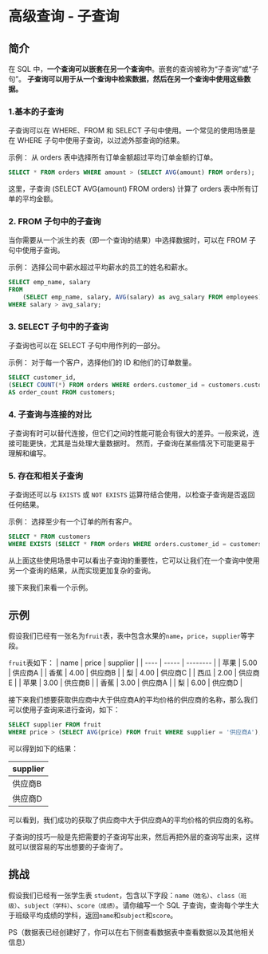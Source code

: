 # 高级查询 - 子查询

## 简介

在 SQL 中，**一个查询可以嵌套在另一个查询中**。嵌套的查询被称为“子查询”或“子句”。
**子查询可以用于从一个查询中检索数据，然后在另一个查询中使用这些数据。**

### 1.基本的子查询

子查询可以在 WHERE、FROM 和 SELECT 子句中使用。一个常见的使用场景是在 WHERE 子句中使用子查询，以过滤外部查询的结果。

示例： 从 orders 表中选择所有订单金额超过平均订单金额的订单。

```sql
SELECT * FROM orders WHERE amount > (SELECT AVG(amount) FROM orders);
```

这里，子查询 (SELECT AVG(amount) FROM orders) 计算了 orders 表中所有订单的平均金额。

### 2. FROM 子句中的子查询

当你需要从一个派生的表（即一个查询的结果）中选择数据时，可以在 FROM 子句中使用子查询。

示例： 选择公司中薪水超过平均薪水的员工的姓名和薪水。

```sql
SELECT emp_name, salary
FROM
    (SELECT emp_name, salary, AVG(salary) as avg_salary FROM employees) AS subquery
WHERE salary > avg_salary;
```

### 3. SELECT 子句中的子查询

子查询也可以在 SELECT 子句中用作列的一部分。

示例： 对于每一个客户，选择他们的 ID 和他们的订单数量。

```sql
SELECT customer_id,
(SELECT COUNT(*) FROM orders WHERE orders.customer_id = customers.customer_id)
AS order_count FROM customers;
```

### 4. 子查询与连接的对比

子查询有时可以替代连接，但它们之间的性能可能会有很大的差异。一般来说，连接可能更快，尤其是当处理大量数据时。
然而，子查询在某些情况下可能更易于理解和编写。

### 5. 存在和相关子查询

子查询还可以与 `EXISTS` 或 `NOT EXISTS` 运算符结合使用，以检查子查询是否返回任何结果。

示例： 选择至少有一个订单的所有客户。

```sql
SELECT * FROM customers
WHERE EXISTS (SELECT * FROM orders WHERE orders.customer_id = customers.customer_id);
```

从上面这些使用场景中可以看出子查询的重要性，它可以让我们在一个查询中使用另一个查询的结果，从而实现更加复杂的查询。

接下来我们来看一个示例。

## 示例

假设我们已经有一张名为`fruit`表，表中包含水果的`name`，`price`，`supplier`等字段。

`fruit`表如下：
| name | price | supplier |
| ---- | ----- | -------- |
| 苹果 | 5.00 | 供应商A |
| 香蕉 | 4.00 | 供应商B |
| 梨 | 4.00 | 供应商C |
| 西瓜 | 2.00 | 供应商E |
| 苹果 | 3.00 | 供应商B |
| 香蕉 | 3.00 | 供应商A |
| 梨 | 6.00 | 供应商D |

接下来我们想要获取供应商中大于供应商A的平均价格的供应商的名称，那么我们可以使用子查询来进行查询，如下：

```sql
SELECT supplier FROM fruit
WHERE price > (SELECT AVG(price) FROM fruit WHERE supplier = '供应商A');
```

可以得到如下的结果：

| supplier |
| -------- |
| 供应商B  |
| 供应商D  |

可以看到，我们成功的获取了供应商中大于供应商A的平均价格的供应商的名称。

子查询的技巧一般是先把需要的子查询写出来，然后再把外层的查询写出来，这样就可以很容易的写出想要的子查询了。

## 挑战

假设我们已经有一张学生表 `student`，包含以下字段：`name（姓名）`、`class（班级）`、`subject（学科）`、`score（成绩）`。请你编写一个 SQL 子查询，查询每个学生大于班级平均成绩的学科，返回`name`和`subject`和`score`。

PS（数据表已经创建好了，你可以在右下侧查看数据表中查看数据以及其他相关信息）
